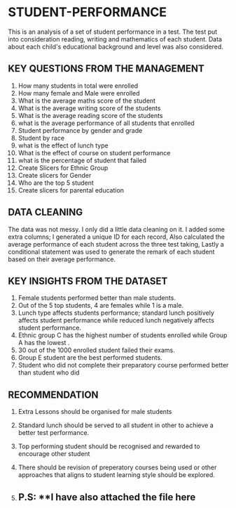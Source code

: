 # STUDENT-PERFORMANCE
This is an analysis of a set of student performance in a test. The test put into consideration reading, writing and mathematics of each student. Data about each child's educational background and level was also considered.

## KEY QUESTIONS FROM THE MANAGEMENT
1. How many students in total were enrolled
2. How many female and Male were enrolled
3. What is the average maths score of the student
4. What is the average writing score of the students
5. What is the average reading score of the students
5. what is the average performance of all students that enrolled 
6. Student performance by gender and grade
7. Student by race
8. what is the effect of lunch type 
9. What is the effect of course on student performance
10. what is the percentage of student that failed
11. Create Slicers for Ethnic Group
12. Create slicers for Gender
13. Who are the top 5 student
14. Create slicers for parental education

## DATA CLEANING
The data was not messy. I only did a little data cleaning on it. I added some extra columns; I generated a unique ID for each record, Also calculated the average performance of each student across the three test taking, Lastly a conditional statement was used to generate the remark of each student based on their average performance. 

## KEY INSIGHTS FROM THE DATASET
1. Female students performed better than male students. 
2. Out of the 5 top students, 4 are females while 1 is a male.
3. Lunch type affects students performance; standard lunch positively affects student performance while reduced lunch negatively affects student performance.
4. Ethnic group C  has the highest number of students enrolled while Group A has the lowest .
5. 30  out of the 1000 enrolled student failed their exams. 
6. Group E student are the best performed students.
7. Student who did not complete their preparatory course performed better than student who did

## RECOMMENDATION
1. Extra Lessons should be organised for male students
2. Standard lunch should be served to all student in other to achieve a better test performance. 
3. Top performing student should be recognised and rewarded to encourage other student
4. There should be revision of preperatory courses being used or other approaches that aligns to student learning style should be explored.

5. ## P.S: **I have also attached the file here
